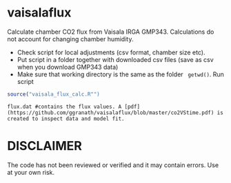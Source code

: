 # vaisalaflux

Calculate chamber CO2 flux from Vaisala IRGA GMP343. Calculations do not account for changing chamber humidity.

* Check script for local adjustments (csv format, chamber size etc).
* Put script in a folder together with downloaded csv files (save as csv when you download GMP343 data)
* Make sure that working directory is the same as the folder ``` getwd()```. Run script
```r
source("vaisala_flux_calc.R"")
```
```
flux.dat #contains the flux values. A [pdf](https://github.com/ggranath/vaisalaflux/blob/master/co2VStime.pdf) is created to inspect data and model fit.
```


# DISCLAIMER
The code has not been reviewed or verified and it may contain errors. Use at your own risk.